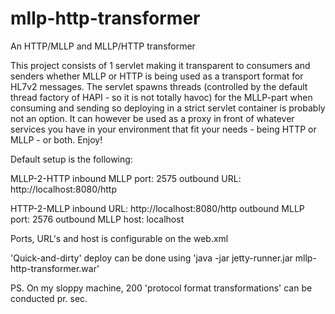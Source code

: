 # mllp-http-transformer
An HTTP/MLLP and MLLP/HTTP transformer

This project consists of 1 servlet making it transparent to consumers and senders whether MLLP or HTTP is being used as a transport format for HL7v2 messages. The servlet spawns threads (controlled by the default thread factory of HAPI - so it is not totally havoc) for the MLLP-part when consuming and sending so deploying in a strict servlet container is probably not an option. It can however be used as a proxy in front of whatever services you have in your environment that fit your needs - being HTTP or MLLP - or both. Enjoy!

Default setup is the following:

MLLP-2-HTTP
inbound MLLP port: 2575
outbound URL: http://localhost:8080/http

HTTP-2-MLLP
inbound URL: http://localhost:8080/http
outbound MLLP port: 2576
outbound MLLP host: localhost

Ports, URL's and host is configurable on the web.xml

'Quick-and-dirty' deploy can be done using 'java -jar jetty-runner.jar mllp-http-transformer.war'


PS. On my sloppy machine, 200 'protocol format transformations' can be conducted pr. sec.
